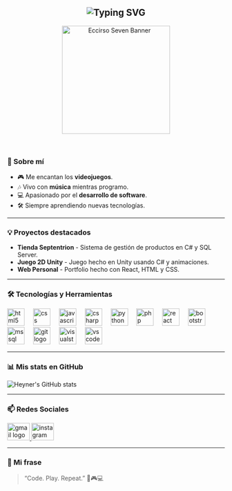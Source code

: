 
<h2 align="center">
  <img src="https://readme-typing-svg.herokuapp.com?font=Fira+Code&size=28&duration=3000&pause=1000&color=00C0FF&center=true&vCenter=true&width=500&lines=👋+Hola%2C+soy+Heyner+Centeno;💻+Apasionado+del+Desarrollo;🎮+Amante+de+los+Videojuegos;🎶+La+Música+es+mi+Energía" alt="Typing SVG" />
</h2>

<!-- Banner GIF animado estilo Eccirso Seven -->
<p align="center">
  <img src="https://media1.tenor.com/m/-c1NEb8YpckAAAAC/scissor-seven-wu-liuqi.gif" alt="Eccirso Seven Banner" width="250" />
</p>

<br clear="both">



### 🚀 Sobre mí  
- 🎮 Me encantan los **videojuegos**.  
- 🎶 Vivo con **música** mientras programo.  
- 💻 Apasionado por el **desarrollo de software**.  
- 🛠️ Siempre aprendiendo nuevas tecnologías.  

---

### 💡 Proyectos destacados
- **Tienda Septentrion** - Sistema de gestión de productos en C# y SQL Server.  
- **Juego 2D Unity** - Juego hecho en Unity usando C# y animaciones.  
- **Web Personal** - Portfolio hecho con React, HTML y CSS.

---

### 🛠️ Tecnologías y Herramientas  

<div align="left">
  <img src="https://cdn.jsdelivr.net/gh/devicons/devicon/icons/html5/html5-original.svg" height="40" alt="html5 logo"  />
  <img width="12" />
  <img src="https://cdn.jsdelivr.net/gh/devicons/devicon/icons/css3/css3-original.svg" height="40" alt="css logo"  />
  <img width="12" />
  <img src="https://cdn.jsdelivr.net/gh/devicons/devicon/icons/javascript/javascript-original.svg" height="40" alt="javascript logo"  />
  <img width="12" />
  <img src="https://cdn.jsdelivr.net/gh/devicons/devicon/icons/csharp/csharp-original.svg" height="40" alt="csharp logo"  />
  <img width="12" />
  <img src="https://cdn.jsdelivr.net/gh/devicons/devicon/icons/python/python-original.svg" height="40" alt="python logo"  />
  <img width="12" />
  <img src="https://cdn.jsdelivr.net/gh/devicons/devicon/icons/php/php-original.svg" height="40" alt="php logo"  />
  <img width="12" />
  <img src="https://cdn.jsdelivr.net/gh/devicons/devicon/icons/react/react-original.svg" height="40" alt="react logo"  />
  <img width="12" />
  <img src="https://cdn.jsdelivr.net/gh/devicons/devicon/icons/bootstrap/bootstrap-original.svg" height="40" alt="bootstrap logo"  />
  <img width="12" />
  <img src="https://cdn.jsdelivr.net/gh/devicons/devicon/icons/microsoftsqlserver/microsoftsqlserver-plain.svg" height="40" alt="mssql logo"  />
  <img width="12" />
  <img src="https://cdn.jsdelivr.net/gh/devicons/devicon/icons/git/git-original.svg" height="40" alt="git logo"  />
  <img width="12" />
  <img src="https://cdn.jsdelivr.net/gh/devicons/devicon/icons/visualstudio/visualstudio-plain.svg" height="40" alt="visualstudio logo"  />
  <img width="12" />
  <img src="https://cdn.jsdelivr.net/gh/devicons/devicon/icons/vscode/vscode-original.svg" height="40" alt="vscode logo"  />
</div>

---

### 📊 Mis stats en GitHub
![Heyner's GitHub stats](https://github-readme-stats.vercel.app/api?username=centeno2&show_icons=true&theme=radical)


---

### 📫 Redes Sociales
<div align="left">
  <a href="mailto:heynercenteno26@gmail.com">
    <img src="https://raw.githubusercontent.com/maurodesouza/profile-readme-generator/master/src/assets/icons/social/gmail/default.svg" width="52" height="40" alt="gmail logo"  />
  </a>
  <a href="https://instagram.com/centeno.ske" target="_blank">
    <img src="https://raw.githubusercontent.com/maurodesouza/profile-readme-generator/master/src/assets/icons/social/instagram/default.svg" width="52" height="40" alt="instagram logo"  />
  </a>
</div>

---

### 💬 Mi frase
> “Code. Play. Repeat.” 🚀🎮💻
